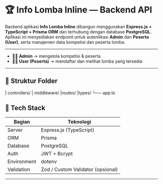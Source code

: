 # 🏆 Info Lomba Inline — Backend API

Backend aplikasi **Info Lomba Inline** dibangun menggunakan **Express.js + TypeScript + Prisma ORM** dan terhubung dengan database **PostgreSQL**.  
Aplikasi ini menyediakan endpoint untuk autentikasi **Admin** dan **Peserta (User)**, serta manajemen data kompetisi dan peserta lomba.

----
- 🧑‍💼 **Admin** → mengelola kompetisi & peserta  
- 🧍‍♂️ **User (Peserta)** → mendaftar dan melihat lomba yang tersedia  
----

## 📂 Struktur Folder

| controllers/
| middleware/
|routes/
|types/
└── app.ts

## 🚀 Tech Stack

| Bagian | Teknologi |
|--------|------------|
| Server | Express.js (TypeScript) |
| ORM | Prisma |
| Database | PostgreSQL |
| Auth | JWT + Bcrypt |
| Environment | dotenv |
| Validation | Zod / Custom Validator (opsional) |

---



